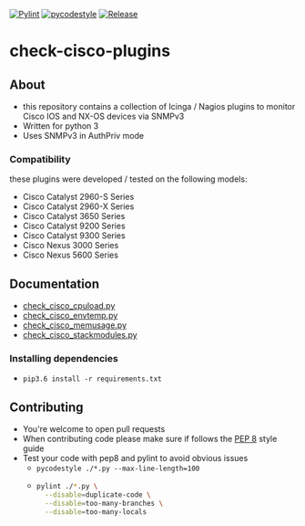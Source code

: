 [![Pylint](https://github.com/m-erhardt/check-cisco-plugins/actions/workflows/pylint.yml/badge.svg)](https://github.com/m-erhardt/check-cisco-plugins/actions/workflows/pylint.yml) [![pycodestyle](https://github.com/m-erhardt/check-cisco-plugins/actions/workflows/pycodestyle.yml/badge.svg)](https://github.com/m-erhardt/check-cisco-plugins/actions/workflows/pycodestyle.yml) [![Release](https://img.shields.io/github/release/m-erhardt/check-cisco-plugins.svg)](https://github.com/m-erhardt/check-cisco-plugins/releases)
# check-cisco-plugins

## About
* this repository contains a collection of Icinga / Nagios plugins to monitor Cisco IOS and NX-OS devices via SNMPv3
* Written for python 3
* Uses SNMPv3 in AuthPriv mode

### Compatibility
these plugins were developed / tested on the following models:
* Cisco Catalyst 2960-S Series
* Cisco Catalyst 2960-X Series
* Cisco Catalyst 3650 Series
* Cisco Catalyst 9200 Series
* Cisco Catalyst 9300 Series
* Cisco Nexus 3000 Series
* Cisco Nexus 5600 Series

## Documentation
* [check_cisco_cpuload.py](docs/check_cisco_cpuload.md)
* [check_cisco_envtemp.py](docs/check_cisco_envtemp.md)
* [check_cisco_memusage.py](docs/check_cisco_memusage.md)
* [check_cisco_stackmodules.py](docs/check_cisco_stackmodules.md)

### Installing dependencies
* `pip3.6 install -r requirements.txt`

## Contributing
* You're welcome to open pull requests
* When contributing code please make sure if follows the [PEP 8](https://www.python.org/dev/peps/pep-0008/) style guide
* Test your code with pep8 and pylint to avoid obvious issues
  * `pycodestyle ./*.py --max-line-length=100`
  * 
    ```bash
    pylint ./*.py \
      --disable=duplicate-code \
      --disable=too-many-branches \
      --disable=too-many-locals
    ```
